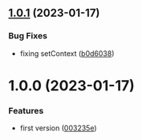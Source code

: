 ## [1.0.1](https://github.com/maxmilhas/winston-context-logger-async-local-storage/compare/v1.0.0...v1.0.1) (2023-01-17)


### Bug Fixes

* fixing setContext ([b0d6038](https://github.com/maxmilhas/winston-context-logger-async-local-storage/commit/b0d60387993e68cd6fbfa9404332cef95cabb5eb))

# 1.0.0 (2023-01-17)


### Features

* first version ([003235e](https://github.com/maxmilhas/winston-context-logger-async-local-storage/commit/003235e2648b9c1813eab17337168a4712bf58ad))
